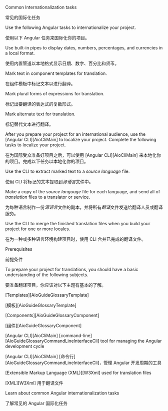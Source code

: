 Common Internationalization tasks

常见的国际化任务

Use the following Angular tasks to internationalize your project.

使用以下 Angular 任务来国际化你的项目。

Use built-in pipes to display dates, numbers, percentages, and currencies in a local format.

使用内置管道以本地格式显示日期、数字、百分比和货币。

Mark text in component templates for translation.

在组件模板中标记文本以进行翻译。

Mark plural forms of expressions for translation.

标记出要翻译的表达式的复数形式。

Mark alternate text for translation.

标记替代文本进行翻译。

After you prepare your project for an international audience, use the [Angular CLI][AioCliMain] to localize your project.
Complete the following tasks to localize your project.

在为国际受众准备好项目之后，可以使用 [Angular CLI][AioCliMain] 来本地化你的项目。完成以下任务以本地化你的项目。

Use the CLI to extract marked text to a *source language* file.

使用 CLI 将标记的文本提取到*源语言*文件中。

Make a copy of the *source language* file for each language, and send all of *translation* files to a translator or service.

为每种语言制作一份*源语言*文件的副本，并将所有*翻译*文件发送给翻译人员或翻译服务。

Use the CLI to merge the finished translation files when you build your project for one or more locales.

在为一种或多种语言环境构建项目时，使用 CLI 合并已完成的翻译文件。

Prerequisites

前提条件

To prepare your project for translations, you should have a basic understanding of the following subjects.

要准备翻译项目，你应该对以下主题有基本的了解。

[Templates][AioGuideGlossaryTemplate]

[模板][AioGuideGlossaryTemplate]

[Components][AioGuideGlossaryComponent]

[组件][AioGuideGlossaryComponent]

[Angular CLI][AioCliMain] [command-line][AioGuideGlossaryCommandLineInterfaceCli] tool for managing the Angular development cycle

[Angular CLI][AioCliMain] [命令行][AioGuideGlossaryCommandLineInterfaceCli]，管理 Angular 开发周期的工具

[Extensible Markup Language \(XML\)][W3Xml] used for translation files

[XML][W3Xml] 用于翻译文件

Learn about common Angular internationalization tasks

了解常见的 Angular 国际化任务